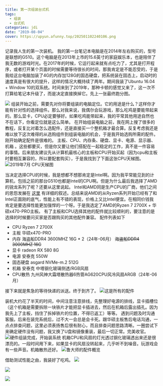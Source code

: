 ```yaml
---
title: 第一次组装台式机
tags:
  - 组装
  - 台式机
categories: jdi
date: "2019-08-04"
cover: https://upyun.afunny.top/202501102240106.png
---
```

记录我人生的第一次装机。
我的第一台笔记本电脑是在2014年左右购买的，型号是联想的G510。这个电脑是在2013年上市的15.6英寸的家庭娱乐本，也是陪伴了我无数的游戏时光。在2017年的时候，它运行起来就有点吃力了，尤其是打开程序，或者打开某个页面的时候需要等待很长的时间，那我肯定是不能忍受的，于是我给这台电脑加装了4G的内存加128G的固态硬盘，把系统装在固态上，启动时的速度真是有很大的提升，这样的情况大概持续了两年。期间我装了Ubuntu 16.04 + Window 10的双系统。时间来到了2019年，那种卡顿的感觉又来了，这一次不打算给笔记本升级了，而是决定直接换掉它。先上一张最终跑分图。

![](https://upyun.afunny.top/202501102348801.png)
组装开始之前，需要先对你将要组装的电脑定位。它的用途是什么？这样你才能有针对性的选择组件。那么对我来说，我偶尔会玩游戏，那么吃鸡是要能带起来的。那么显卡，CPU必定要够好。如果吃鸡能带起来，我的平常其他用途自然也不在话下，你看定位就是这么简单。
在开始组装电脑之前，我在网上搜了很多的教程，反复比对着怎么选配件，还是直接买一个整机箱才最合算。反复考虑我还是难以放下这次难得的从选购组件到组装电脑的机会，于是我开始选购所需的配件。
刚开始确定配件是很难的。 主板、CPU、内存条、硬盘、显卡、电源、显示器、机箱 。这些都要买，但是你又要让他们搭配在一起稳定的工作，真不是一件容易的事情。后来朋友建议先从计算机最核心的主板和CPU开始买起（因为cpu和主板时要相互兼容的，所以要配套购买），于是我找到了下面这张CPU天梯图。
![2019年7月 CPU天梯图](https://upyun.afunny.top/202501102349114.png)

当决定选择CPU的时候，我是想都不想那肯定是Intel啊。因为我平常能见到的计算机，包括之前的那台G510也都是Intel的CPU啊。但是为什么最后我选择了AMD的锐龙系列了呢？还要从这里说起。
Intel和AMD同是生产CPU的厂商，他们之间的恩怨发展在 [这里](https://zhuanlan.zhihu.com/p/44571636) 有详细的叙述。总结来说AMD的从Ryzen系列开始已经有了和Intel正面刚的底气，性能上有不错的表现，价格上又比Intel便宜。在相同价钱我肯定是要选择性能更加强悍的一个呀。于是我选定了AMD的Ryzen 7 2700X + 华硕x470-PRO主板。
有了主板和CPU选择其他的配件就比较顺利的，要注意的是选择的时候要问买家是否跟购买的其他配件兼容。
配件列表如下 
- CPU Ryzen 7 2700X
- 主板 华硕x470-PRO
- 内存 海盗船DDR4 3600MHZ 16G * 2（24年-06月） ~~海盗船DDR4 3000MHZ 16G~~
- 显卡 radeon RX 580 8G
- 电源 安泰克 550W
- 固态硬盘 asgard NVMe-m.2 512G
- 机箱 安泰克 中塔钢化玻璃侧透/RGB风扇
- CPU散热 九州风神大霜塔散热器6热管AG620CPU风冷风扇ARGB（24年-06月）

接下来就是焦急的等待快递的派送。终于到齐了。
![这是所有的配件](https://upyun.afunny.top/202501102349542.png)

装机大约花了半天的时间，中间注意注意排线，先整理好电源的排线，显卡插槽位（这个机箱是需要拆除一块铁片才能把显卡插进去，然后在机箱后露出插孔。因为我先上了主板，挡住了拆掉铁片的位置，不得已返工）等等。 遇到问题及时沟通客服。后来在装完系统后，过不大一会总是会卡死。跟华硕主板售后电话沟通，一点点排查问题，这里必须表扬售后很有耐心，而且排查问题思路清晰。一圈尝试下来确定硬件没有问题，我又换了U盘和镜像重装，最后一切正常。完美收官。
![硬件组装完成，开始装系统](https://upyun.afunny.top/202501102349191.png)
机箱CPU和风扇的灯光透过钢化玻璃透出来还是很漂亮的。一段时间用下来，如果显卡的风扇没转起来，几乎听不到噪音。玩游戏会有一些声音。机箱散热还好。
![鲁大师的配件概览](https://upyun.afunny.top/202501102349477.png)

借助测试性能之由，我装好了吃鸡。
![](https://upyun.afunny.top/202501102349043.png)

![](https://upyun.afunny.top/202501102349074.png)

![](https://upyun.afunny.top/202501102349798.png)